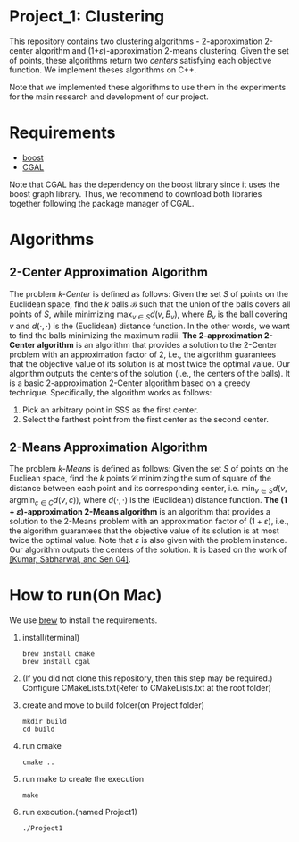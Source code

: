 
# Project_1: Clustering
This repository contains two clustering algorithms - 2-approximation 2-center algorithm and (1+$\varepsilon$)-approximation 2-means clustering. Given the set of points, these algorithms return two _centers_ satisfying each objective function. We implement theses algorithms on C++.

Note that we implemented these algorithms to use them in the experiments for the main research and development of our project.

# Requirements
- [boost](https://www.boost.org/)
- [CGAL](https://www.cgal.org/)

Note that CGAL has the dependency on the boost library since it uses the boost graph library. Thus, we recommend to download both libraries together following the package manager of CGAL.

# Algorithms
## 2-Center Approximation Algorithm
The problem _$k$-Center_ is defined as follows: Given the set $S$ of points on the Euclidean space, find the $k$ balls $\mathcal B$ such that the union of the balls covers all points of $S$, while minimizing $\text{max}_{v\in S}d(v,B_v)$, where $B_v$ is the ball covering $v$ and $d(\cdot, \cdot)$ is the (Euclidean) distance function. In the other words, we want to find the balls minimizing the maximum radii.
__The 2-approximation 2-Center algorithm__ is an algorithm that provides a solution to the 2-Center problem with an approximation factor of 2, i.e., the algorithm guarantees that the objective value of its solution is at most twice the optimal value.
Our algorithm outputs the centers of the solution (i.e., the centers of the balls). It is a basic 2-approximation 2-Center algorithm based on a greedy technique. Specifically, the algorithm works as follows:
1.  Pick an arbitrary point in SSS as the first center.
2.  Select the farthest point from the first center as the second center.

## 2-Means Approximation Algorithm
The problem _$k$-Means_ is defined as follows: Given the set $S$ of points on the Eucliean space, find the $k$ points $\mathcal C$ minimizing the sum of square of the distance between each point and its corresponding center, i.e. $\text{min}_{v\in S}d(v, \text{argmin}_{c\in C}d(v,c))$, where $d(\cdot, \cdot)$ is the (Euclidean) distance function.
__The $(1+\varepsilon)$-approximation 2-Means algorithm__ is an algorithm that provides a solution to the 2-Means problem with an approximation factor of $(1+\varepsilon)$, i.e., the algorithm guarantees that the objective value of its solution is at most twice the optimal value. Note that $\varepsilon$ is also given with the problem instance.
Our algorithm outputs the centers of the solution. It is based on the work of [[Kumar, Sabharwal, and Sen 04]](https://ieeexplore.ieee.org/abstract/document/1366265).



# How to run(On Mac)
We use [brew](https://brew.sh/) to install the requirements.
1. install(terminal)
    ```
   brew install cmake
   brew install cgal
   ```
   
2. (If you did not clone this repository, then this step may be required.) Configure CMakeLists.txt(Refer to CMakeLists.txt at the root folder)

4. create and move to build folder(on Project folder)
   ```
   mkdir build
   cd build
   ```
5. run cmake
   ```
   cmake ..
   ```
6. run make to create the execution
   ```
   make
   ```
   
7. run execution.(named Project1)
   ```
   ./Project1
   ```
   
